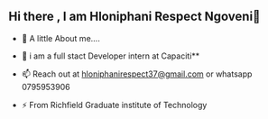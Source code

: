 ## Hi there , I am Hloniphani Respect Ngoveni👋

<!--
**lisbeth34/lisbeth34** is a ✨ _special_ ✨ repository because its `README.md` (this file) appears on your GitHub profile.
-->


- 🌱 A little About me....

- 👯 i am a full stact Developer intern at Capaciti**

- 📫 Reach out at hloniphanirespect37@gmail.com or whatsapp 0795953906

- ⚡ From Richfield Graduate institute of Technology

